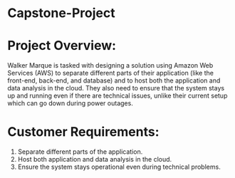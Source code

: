 # Capstone-Project


# Project Overview:
Walker Marque is tasked with designing a solution using Amazon Web Services (AWS) to separate different parts of their application (like the front-end, back-end, and database) and to host both the application and data analysis in the cloud. They also need to ensure that the system stays up and running even if there are technical issues, unlike their current setup which can go down during power outages.


# Customer Requirements:

1. Separate different parts of the application.
2. Host both application and data analysis in the cloud.
3. Ensure the system stays operational even during technical problems.
